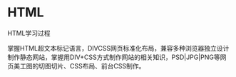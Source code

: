 # HTML
HTML学习过程

掌握HTML超文本标记语言，DIVCSS网页标准化布局，兼容多种浏览器独立设计制作静态网站，掌握用DIV+CSS方式制作网站的相关知识，PSD|JPG|PNG等网页美工图的切图切片、CSS布局、前台CSS制作。
